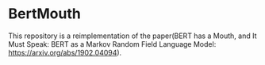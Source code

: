 # BertMouth
This repository is a reimplementation of the paper(BERT has a Mouth, and It Must Speak: BERT as a Markov Random Field Language Model: https://arxiv.org/abs/1902.04094).

